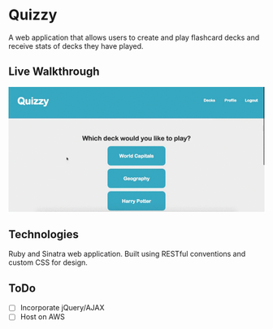 # Quizzy

A web application that allows users to create and play flashcard decks and receive stats of decks they have played.

## Live Walkthrough

![](https://github.com/samanthavholmes/Dream-Team/raw/master/quizzy.gif)

## Technologies

Ruby and Sinatra web application. Built using RESTful conventions and custom CSS for design.

## ToDo

- [ ] Incorporate jQuery/AJAX
- [ ] Host on AWS
